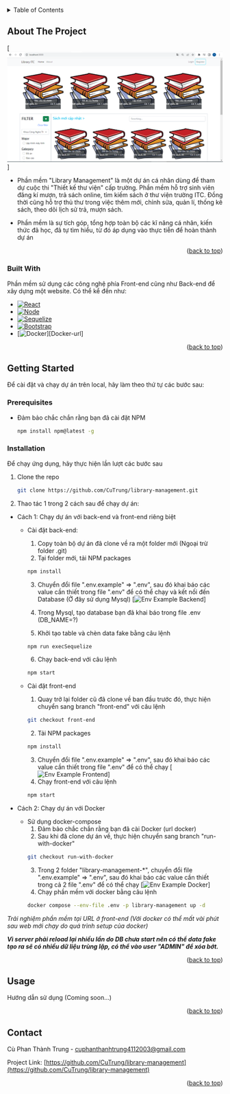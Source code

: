 <!-- Improved compatibility of back to top link: See: https://github.com/othneildrew/Best-README-Template/pull/73 -->
<a name="readme-top"></a>

<!-- TABLE OF CONTENTS -->
<details>
  <summary>Table of Contents</summary>
  <ol>
    <li>
      <a href="#about-the-project">About The Project</a>
      <ul>
        <li><a href="#built-with">Built With</a></li>
      </ul>
    </li>
    <li>
      <a href="#getting-started">Getting Started</a>
      <ul>
        <li><a href="#prerequisites">Prerequisites</a></li>
        <li><a href="#installation">Installation</a></li>
      </ul>
    </li>
    <li><a href="#usage">Usage</a></li>
    <li><a href="#contact">Contact</a></li>
  </ol>
</details>



<!-- ABOUT THE PROJECT -->
## About The Project

[![Library Management][product-screenshot]]

- Phần mềm "Library Management" là một dự án cá nhân dùng để tham dự cuộc thi "Thiết kế thư viện" cấp trường. Phần mềm hỗ trợ sinh viên đăng kí mượn, trả sách online, tìm kiếm sách ở thư viện trường ITC. Đồng thời cũng hỗ trợ thủ thư trong việc thêm mới, chỉnh sửa, quản lí, thống kê sách, theo dõi lịch sử trả, mượn sách.

- Phần mềm là sự tích góp, tổng hợp toàn bộ các kĩ năng cá nhân, kiến thức đã học, đã tự tìm hiểu, từ đó áp dụng vào thực tiễn để hoàn thành dự án 


<p align="right">(<a href="#readme-top">back to top</a>)</p>



### Built With

Phần mềm sử dụng các công nghệ phía Front-end cũng như Back-end để xây dựng một website. Có thể kể đến như:

* [![React][React.js]][React-url]
* [![Node][Node.js]][Node-url]
* [![Sequelize][Sequelize.js]][Sequelize-url]
* [![Bootstrap][Bootstrap.com]][Bootstrap-url]
* [![Docker][Docker.com]][Docker-url]

<p align="right">(<a href="#readme-top">back to top</a>)</p>


<!-- GETTING STARTED -->
## Getting Started

Để cài đặt và chạy dự án trên local, hãy làm theo thứ tự các bước sau: 

### Prerequisites

* Đảm bảo chắc chắn rằng bạn đã cài đặt NPM
  ```sh
  npm install npm@latest -g
  ```

### Installation

Để chạy ứng dụng, hãy thực hiện lần lượt các bước sau

1. Clone the repo
   ```sh
   git clone https://github.com/CuTrung/library-management.git
   ```
2. Thao tác 1 trong 2 cách sau để chạy dự án:
  - Cách 1: Chạy dự án với back-end và front-end riêng biệt
    * Cài đặt back-end: 
      1. Copy toàn bộ dự án đã clone về ra một folder mới (Ngoại trừ folder .git)
      2. Tại folder mới, tải NPM packages
        ```sh
        npm install
        ```

      3. Chuyển đổi file ".env.example" => ".env", sau đó khai báo các value cần thiết trong file ".env" để có thể chạy và kết nối đến Database (Ở đây sử dụng Mysql) 
        [![Env Example Backend]([env-example-backend])]

      4. Trong Mysql, tạo database bạn đã khai báo trong file .env (DB_NAME=?)
        
      5. Khởi tạo table và chèn data fake bằng câu lệnh
        ```sh
        npm run execSequelize
        ```
      6. Chạy back-end với câu lệnh
        ```sh
        npm start
        ```
    * Cài đặt front-end
      1. Quay trở lại folder cũ đã clone về ban đầu trước đó, thực hiện chuyển sang branch "front-end" với câu lệnh
        ```sh
        git checkout front-end
        ```      
      2. Tải NPM packages
        ```sh
        npm install
        ```
      3. Chuyển đổi file ".env.example" => ".env", sau đó khai báo các value cần thiết trong file ".env" để có thể chạy
        [![Env Example Frontend]([env-example-frontend])]
      4. Chạy front-end với câu lệnh 
        ```sh
        npm start
        ```

  - Cách 2: Chạy dự án với Docker
    * Sử dụng docker-compose
      1. Đảm bảo chắc chắn rằng bạn đã cài Docker (url docker)
      2. Sau khi đã clone dự án về, thực hiện chuyển sang branch "run-with-docker"
        ```sh
        git checkout run-with-docker
        ```
      3. Trong 2 folder "library-management-*", chuyển đổi file ".env.example" => ".env", sau đó khai báo các value cần thiết trong cả 2 file ".env" để có thể chạy
        [![Env Example Docker]([env-example-docker])]
      4. Chạy phần mềm với docker bằng câu lệnh
        ```sh
        docker compose --env-file .env -p library-management up -d
        ```

*Trải nghiệm phần mềm tại URL ở front-end (Với docker có thể mất vài phút sau web mới chạy do quá trình setup của docker)*

***Vì server phải reload lại nhiều lần do DB chưa start nên có thể data fake tạo ra sẽ có nhiều dữ liệu trùng lặp, có thể vào user "ADMIN" để xóa bớt.***

<p align="right">(<a href="#readme-top">back to top</a>)</p>


<!-- USAGE EXAMPLES -->
## Usage

Hướng dẫn sử dụng (Coming soon...)

<p align="right">(<a href="#readme-top">back to top</a>)</p>



<!-- CONTACT -->
## Contact

Cù Phan Thành Trung - cuphanthanhtrung4112003@gmail.com

Project Link: [https://github.com/CuTrung/library-management](https://github.com/CuTrung/library-management)

<p align="right">(<a href="#readme-top">back to top</a>)</p>




<!-- MARKDOWN LINKS & IMAGES -->
<!-- https://www.markdownguide.org/basic-syntax/#reference-style-links -->
[product-screenshot]: images/screenshot.png
[env-example-backend]: images/envExampleBackend.png
[env-example-frontend]: images/envExampleFrontend.png
[env-example-docker]: images/envExampleDocker.png
[React.js]: https://img.shields.io/badge/React-20232A?style=for-the-badge&logo=react&logoColor=61DAFB&color=2e147e
[React-url]: https://reactjs.org/
[Node.js]: https://img.shields.io/badge/Node-20232A?style=for-the-badge&logo=nodedotjs&logoColor=#88c24a
[Node-url]: https://nodejs.org/
[Sequelize.js]: https://img.shields.io/badge/Sequelize-20232A?style=for-the-badge&logo=sequelize&color=5f6368
[Sequelize-url]: https://sequelize.org/
[Docker.js]: https://img.shields.io/badge/Docker-20232A?style=for-the-badge&logo=docker&color=788991
[Docker.com]: https://docker.com
[Bootstrap.com]: https://img.shields.io/badge/Bootstrap-563D7C?style=for-the-badge&logo=bootstrap&logoColor=white
[Bootstrap-url]: https://getbootstrap.com


